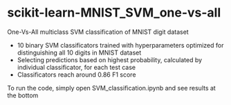 # scikit-learn-MNIST_SVM_one-vs-all
One-Vs-All multiclass SVM classification of MNIST digit dataset

- 10 binary SVM classificators trained with hyperparameters optimized for distinguishing all 10 digits in MNIST dataset
- Selecting predictions based on highest probability, calculated by individual classificator, for each test case
- Classificators reach around 0.86 F1 score

To run the code, simply open SVM_classification.ipynb and see results at the bottom

